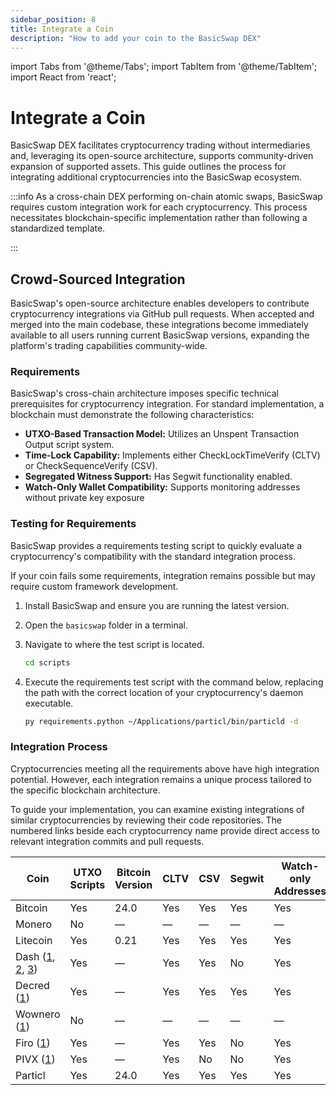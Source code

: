 ```yaml
---
sidebar_position: 8
title: Integrate a Coin
description: "How to add your coin to the BasicSwap DEX"
---
```


import Tabs from '@theme/Tabs';
import TabItem from '@theme/TabItem';
import React from 'react';

# Integrate a Coin

BasicSwap DEX facilitates cryptocurrency trading without intermediaries and, leveraging its open-source architecture, supports community-driven expansion of supported assets. This guide outlines the process for integrating additional cryptocurrencies into the BasicSwap ecosystem.

:::info
As a cross-chain DEX performing on-chain atomic swaps, BasicSwap requires custom integration work for each cryptocurrency. This process necessitates blockchain-specific implementation rather than following a standardized template.

:::

## Crowd-Sourced Integration

BasicSwap's open-source architecture enables developers to contribute cryptocurrency integrations via GitHub pull requests. When accepted and merged into the main codebase, these integrations become immediately available to all users running current BasicSwap versions, expanding the platform's trading capabilities community-wide.

### Requirements

BasicSwap's cross-chain architecture imposes specific technical prerequisites for cryptocurrency integration. For standard implementation, a blockchain must demonstrate the following characteristics:

* **UTXO-Based Transaction Model:** Utilizes an Unspent Transaction Output script system.
* **Time-Lock Capability:** Implements either CheckLockTimeVerify (CLTV) or CheckSequenceVerify (CSV).
* **Segregated Witness Support:** Has Segwit functionality enabled.
* **Watch-Only Wallet Compatibility:** Supports monitoring addresses without private key exposure

### Testing for Requirements

BasicSwap provides a requirements testing script to quickly evaluate a cryptocurrency's compatibility with the standard integration process.

If your coin fails some requirements, integration remains possible but may require custom framework development.

1. Install BasicSwap and ensure you are running the latest version.
2. Open the `basicswap` folder in a terminal.
3. Navigate to where the test script is located.

   ```bash title="Terminal"
   cd scripts
   ```

4. Execute the requirements test script with the command below, replacing the path with the correct location of your cryptocurrency's daemon executable.

   ```bash title="Terminal"
   py requirements.python ~/Applications/particl/bin/particld -d
   ```

### Integration Process

Cryptocurrencies meeting all the requirements above have high integration potential. However, each integration remains a unique process tailored to the specific blockchain architecture.

To guide your implementation, you can examine existing integrations of similar cryptocurrencies by reviewing their code repositories. The numbered links beside each cryptocurrency name provide direct access to relevant integration commits and pull requests.

| Coin | UTXO Scripts | Bitcoin Version | CLTV | CSV | Segwit | Watch-only Addresses |
|------|--------------|-----------------|------|-----|--------|----------------------|
| Bitcoin | Yes | 24.0 | Yes | Yes | Yes | Yes |
| Monero | No | — | — | — | — | — |
| Litecoin | Yes | 0.21 | Yes | Yes | Yes | Yes |
| Dash ([1](https://github.com/basicswap/basicswap/commit/7298867e18efbaf1a6630769da651084ea8e954c), [2](https://github.com/basicswap/basicswap/commit/4866ff4db89593472d21261ebbbb6a87e3f1f922), [3](https://github.com/basicswap/basicswap/commit/aa14da27af33b5b02845d6c87e32b46e57d741a4)) | Yes | — | Yes | Yes | No | Yes |
| Decred ([1](https://github.com/basicswap/basicswap/commits/decred)) | Yes | — | Yes | Yes | Yes | Yes |
| Wownero ([1](https://github.com/basicswap/basicswap/commits/wow)) | No | — | — | — | — | — |
| Firo ([1](https://github.com/basicswap/basicswap/commits/firo)) | Yes | — | Yes | Yes | No | Yes |
| PIVX ([1](https://github.com/basicswap/basicswap/commit/d74699992be727ea4bb6df0871da5983ef775566)) | Yes | — | Yes | No | No | Yes |
| Particl | Yes | 24.0 | Yes | Yes | Yes | Yes |

